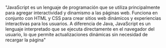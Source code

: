"JavaScript es un lenguaje de programación que se utiliza principalmente para agregar interactividad y dinamismo a las páginas web. Funciona en conjunto con HTML y CSS para crear sitios web dinámicos y experiencias interactivas para los usuarios. A diferencia de Java, JavaScript es un lenguaje interpretado que se ejecuta directamente en el navegador del usuario, lo que permite actualizaciones dinámicas sin necesidad de recargar la página"